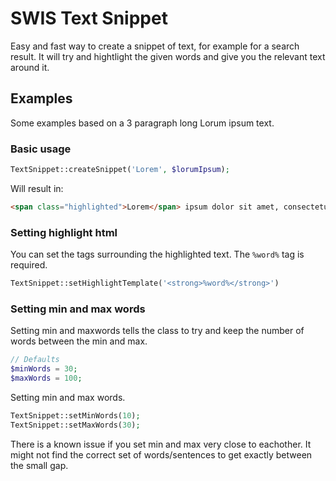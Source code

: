 # SWIS Text Snippet

Easy and fast way to create a snippet of text, for example for a search result. It will try and hightlight the given words and give you the relevant text around it.


## Examples

Some examples based on a 3 paragraph long Lorum ipsum text.

### Basic usage

```php 
TextSnippet::createSnippet('Lorem', $lorumIpsum);
```

Will result in:

```html
<span class="highlighted">Lorem</span> ipsum dolor sit amet, consectetur adipiscing elit. ... Etiam bibendum <span class="highlighted">lorem</span> nec tempus sollicitudin. ... Sed in dapibus <span class="highlighted">lorem</span>. ... Nunc turpis ipsum, bibendum quis sodales sed, ullamcorper et <span class="highlighted">lorem</span>. Donec et metus hendrerit, interdum elit ut, dignissim dui.
```

### Setting highlight html

You can set the tags surrounding the highlighted text. The `%word%` tag is required.

```php 
TextSnippet::setHighlightTemplate('<strong>%word%</strong>')
```

### Setting min and max words

Setting min and maxwords tells the class to try and keep the number of words between the min and max. 

```php
// Defaults
$minWords = 30;
$maxWords = 100;
```

Setting min and max words. 

```php
TextSnippet::setMinWords(10);
TextSnippet::setMaxWords(30);
```

There is a known issue if you set min and max very close to eachother. It might not find the correct set of words/sentences to get exactly between the small gap.